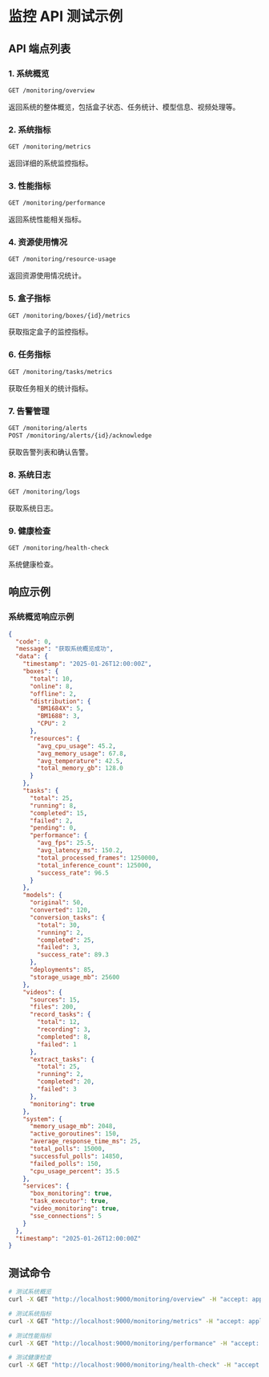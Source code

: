# 监控 API 测试示例

## API 端点列表

### 1. 系统概览

```bash
GET /monitoring/overview
```

返回系统的整体概览，包括盒子状态、任务统计、模型信息、视频处理等。

### 2. 系统指标

```bash
GET /monitoring/metrics
```

返回详细的系统监控指标。

### 3. 性能指标

```bash
GET /monitoring/performance
```

返回系统性能相关指标。

### 4. 资源使用情况

```bash
GET /monitoring/resource-usage
```

返回资源使用情况统计。

### 5. 盒子指标

```bash
GET /monitoring/boxes/{id}/metrics
```

获取指定盒子的监控指标。

### 6. 任务指标

```bash
GET /monitoring/tasks/metrics
```

获取任务相关的统计指标。

### 7. 告警管理

```bash
GET /monitoring/alerts
POST /monitoring/alerts/{id}/acknowledge
```

获取告警列表和确认告警。

### 8. 系统日志

```bash
GET /monitoring/logs
```

获取系统日志。

### 9. 健康检查

```bash
GET /monitoring/health-check
```

系统健康检查。

## 响应示例

### 系统概览响应示例

```json
{
  "code": 0,
  "message": "获取系统概览成功",
  "data": {
    "timestamp": "2025-01-26T12:00:00Z",
    "boxes": {
      "total": 10,
      "online": 8,
      "offline": 2,
      "distribution": {
        "BM1684X": 5,
        "BM1688": 3,
        "CPU": 2
      },
      "resources": {
        "avg_cpu_usage": 45.2,
        "avg_memory_usage": 67.8,
        "avg_temperature": 42.5,
        "total_memory_gb": 128.0
      }
    },
    "tasks": {
      "total": 25,
      "running": 8,
      "completed": 15,
      "failed": 2,
      "pending": 0,
      "performance": {
        "avg_fps": 25.5,
        "avg_latency_ms": 150.2,
        "total_processed_frames": 1250000,
        "total_inference_count": 125000,
        "success_rate": 96.5
      }
    },
    "models": {
      "original": 50,
      "converted": 120,
      "conversion_tasks": {
        "total": 30,
        "running": 2,
        "completed": 25,
        "failed": 3,
        "success_rate": 89.3
      },
      "deployments": 85,
      "storage_usage_mb": 25600
    },
    "videos": {
      "sources": 15,
      "files": 200,
      "record_tasks": {
        "total": 12,
        "recording": 3,
        "completed": 8,
        "failed": 1
      },
      "extract_tasks": {
        "total": 25,
        "running": 2,
        "completed": 20,
        "failed": 3
      },
      "monitoring": true
    },
    "system": {
      "memory_usage_mb": 2048,
      "active_goroutines": 150,
      "average_response_time_ms": 25,
      "total_polls": 15000,
      "successful_polls": 14850,
      "failed_polls": 150,
      "cpu_usage_percent": 35.5
    },
    "services": {
      "box_monitoring": true,
      "task_executor": true,
      "video_monitoring": true,
      "sse_connections": 5
    }
  },
  "timestamp": "2025-01-26T12:00:00Z"
}
```

## 测试命令

```bash
# 测试系统概览
curl -X GET "http://localhost:9000/monitoring/overview" -H "accept: application/json"

# 测试系统指标
curl -X GET "http://localhost:9000/monitoring/metrics" -H "accept: application/json"

# 测试性能指标
curl -X GET "http://localhost:9000/monitoring/performance" -H "accept: application/json"

# 测试健康检查
curl -X GET "http://localhost:9000/monitoring/health-check" -H "accept: application/json"
```

